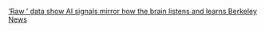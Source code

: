 [‘Raw ’ data show AI signals mirror how the brain listens and learns   Berkeley News](https://qi.tc/qi/113107)